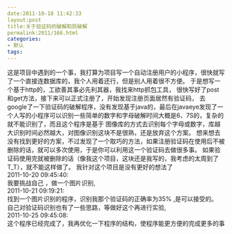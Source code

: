 ```yaml
---
date:2011-10-18 11:42:33
layout:post
title:关于验证码的破解和防破解
permalink:2011/166.html
categories:
- 默认
tags:
---
```



这是项目中遇到的一个事，我打算为项目写一个自动注册用户的小程序，很快就写了一个直接连数据库的，我个人用着还行，但是别人用着很不方便。 于是想写一个基于http的，工欲善其事必先利其器，我找来http抓包工具， 很快写好了post和get方法，接下来可以正式注册了，开始发现注册页面居然有验证码， 去google了一下验证码的破解程序，没有发现基于java的，最后在javaeye发现了一个人写的小程序可以识别一些简单的数字和字母破解时间大概是6、7S的，复杂的就不能识别了，而且这个程序是基于 图像库的方式去识别每个字母或数字，库越大识别时间必然越大，对图像识别这块不是很熟，还是放弃这个方案。
想来想去没有找到更好的方案，不过发现了一个取巧的方法，如果注册验证码在使用后不被删除的话，就可以多次使用，于是你可以利用这一个验证码去做很多事。 如果验证码使用完就被删除的话（像我这个项目，这块还是我写的，我考虑的太周到了T_T），就不能这样做了。
我针对这个项目是没有更好的想法了<br>2011-10-20 09:45:40:<br>我要挑战自己 ，做一个图片识别,<br>2011-10-21 09:19:21:<br>找到一个图片识别的程序，识别我那个验证码的正确率为35% ,是可以接受的。 自己对验证码识别也有了一些思路，等做好这个再进行实验,<br>2011-10-25 09:45:08:<br>这个程序已经完成了，我再优化一下程序的结构，使程序能更方便的完成更多的事
